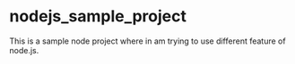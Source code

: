 # nodejs_sample_project
This is a sample node project where in am trying to use different feature of node.js.
